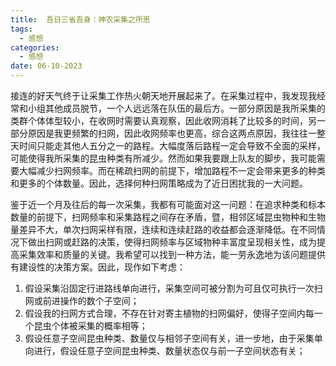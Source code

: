 ```yaml
---
title:  吾日三省吾身：神农采集之所思
tags:
  - 感想
categories:
  - 感想
date: 06-10-2023
---
```

接连的好天气终于让采集工作热火朝天地开展起来了。在采集过程中，我发现我经常和小组其他成员脱节，一个人远远落在队伍的最后方。一部分原因是我所采集的类群个体体型较小，在收网时需要认真观察，因此收网消耗了比较多的时间，另一部分原因是我更频繁的扫网，因此收网频率也更高，综合这两点原因，我往往一整天时间只能走其他人五分之一的路程。大幅度落后路程一定会导致不全面的采样，可能使得我所采集的昆虫种类有所减少。然而如果我要跟上队友的脚步，我可能需要大幅减少扫网频率。而在稀疏扫网的前提下，增加路程不一定会带来更多的种类和更多的个体数量。因此，选择何种扫网策略成为了近日困扰我的一大问题。

鉴于近一个月及往后的每一次采集，我都有可能面对这一问题：在追求种类和标本数量的前提下，扫网频率和采集路程之间存在矛盾，暨，相邻区域昆虫物种和生物量差异不大，单次扫网采样有限，连续和连续赶路的收益都会逐渐降低。在不同情况下做出扫网或赶路的决策，使得扫网频率与区域物种丰富度呈现相关性，成为提高采集效率和质量的关键。我希望可以找到一种方法，能一劳永逸地为该问题提供有建设性的决策方案。因此，现作如下考虑：
1. 假设采集沿固定行进路线单向进行，采集空间可被分割为可且仅可执行一次扫网或前进操作的数个子空间；
2. 假设我的扫网方式合理，不存在针对寄主植物的扫网偏好，使得子空间内每一个昆虫个体被采集的概率相等；
3. 假设任意子空间昆虫种类、数量仅与相邻子空间有关，进一步地，由于采集单向进行，假设任意子空间昆虫种类、数量状态仅与前一子空间状态有关；